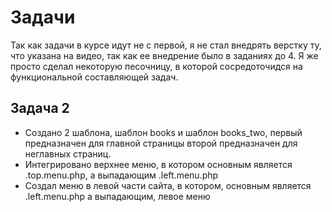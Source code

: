 # Задачи

Так как задачи в курсе идут не с первой, я не стал внедрять верстку ту, что указана на видео, так как ее внедрение было в заданиях до 4. Я же просто сделал некоторую песочницу, в которой сосредоточидся на функциональной составляющей задач.

## Задача 2

- Создано 2 шаблона, шаблон books и шаблон books_two, первый предназначен для главной страницы второй предназначен для неглавных страниц.
- Интегрировано верхнее меню, в котором основным является .top.menu.php, а выпадающим .left.menu.php
- Создал меню в левой части сайта, в котором, основным является .left.menu.php а выпадающим, левое меню 


